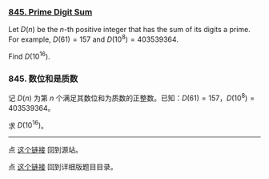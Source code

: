### [845. Prime Digit Sum](https://projecteuler.net/problem=845)

Let $D(n)$ be the $n$-th positive integer that has the sum of its digits a prime.
For example, $D(61) = 157$ and $D(10^8) = 403539364$.

Find $D(10^{16})$.

### 845. 数位和是质数

记 $D(n)$ 为第 $n$ 个满足其数位和为质数的正整数。已知：$D(61) = 157$，$D(10^8) = 403539364$。

求 $D(10^{16})$。

---

点 [这个链接](https://fsy-juruo.github.io/pe-chinese-translation/) 回到源站。

点 [这个链接](https://fsy-juruo.github.io/pe-chinese-translation/detailed_content_archives.html) 回到详细版题目目录。